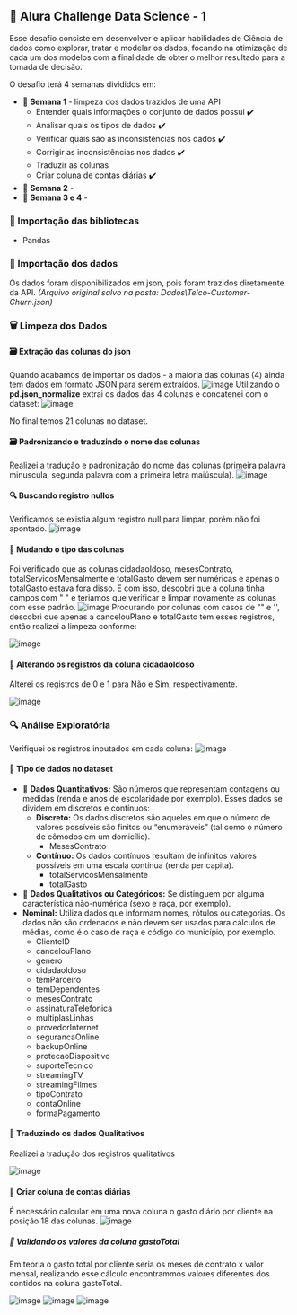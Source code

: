 ## :dna: Alura Challenge Data Science - 1
Esse desafio consiste em desenvolver e aplicar  habilidades de Ciência de dados como explorar, tratar e modelar os dados, focando na otimização de cada um dos modelos com a finalidade de obter o melhor resultado para a tomada de decisão. 

O desafio terá 4 semanas divididos em: 
* :pushpin: **Semana 1** - limpeza dos dados trazidos de uma API
    * Entender quais informações o conjunto de dados possui :heavy_check_mark:
    * Analisar quais os tipos de dados :heavy_check_mark:
    * Verificar quais são as inconsistências nos dados :heavy_check_mark:
    * Corrigir as inconsistências nos dados :heavy_check_mark:
    * Traduzir as colunas 
    * Criar coluna de contas diárias :heavy_check_mark:
* :pushpin: **Semana 2** - 
* :pushpin: **Semana 3 e 4** - 

### :bookmark: Importação das bibliotecas
* Pandas
### :bookmark: Importação dos dados 
Os dados foram disponibilizados em json, pois foram trazidos diretamente da API.
*(Arquivo original salvo na pasta: Dados\Telco-Customer-Churn.json)*
### :wastebasket:	Limpeza dos Dados
#### :card_file_box:	 Extração das colunas do json 
Quando acabamos de importar os dados - a maioria das colunas (4) ainda tem dados em formato JSON para serem extraídos.
![image](https://user-images.githubusercontent.com/61653788/167664496-b1627402-2704-4942-a23a-b018334b18c1.png)
 Utilizando o **pd.json_normalize** extrai os dados das 4 colunas e concatenei com o dataset:
![image](https://user-images.githubusercontent.com/61653788/167664992-fad8c395-af03-4327-9d87-8622eac3a776.png)
 
 No final temos 21 colunas no dataset.
#### :card_file_box:	 Padronizando e traduzindo o nome das colunas 
Realizei a tradução e padronização do nome das colunas (primeira palavra minuscula, segunda palavra com a primeira letra maiúscula).
![image](https://user-images.githubusercontent.com/61653788/167696792-521d6247-261a-49c2-9798-140d40757b22.png)
#### :mag: Buscando registro nullos
Verificamos se existia algum registro null para limpar, porém não foi apontado.
![image](https://user-images.githubusercontent.com/61653788/167697572-c13ce07c-0024-4433-9877-477530734e32.png)
#### :round_pushpin:	 Mudando o tipo das colunas
Foi verificado que as colunas cidadaoIdoso, mesesContrato, totalServicosMensalmente e totalGasto devem ser numéricas e apenas o totalGasto estava fora disso. 
E com isso, descobri que a coluna tinha campos com " " e teriamos que verificar e limpar novamente as colunas com esse padrão.
![image](https://user-images.githubusercontent.com/61653788/167698418-cdc35cbb-d782-4c16-90f8-f5f9ae136848.png)
Procurando por colunas com casos de "" e '', descobri que apenas a cancelouPlano e totalGasto tem esses registros, então realizei a limpeza conforme:

![image](https://user-images.githubusercontent.com/61653788/167699704-193f209c-d03c-49d1-ba62-429a5f802795.png)
#### :round_pushpin:	 Alterando os registros da coluna cidadaoIdoso
Alterei os registros de 0 e 1 para Não e Sim, respectivamente.

![image](https://user-images.githubusercontent.com/61653788/167908855-79599fc0-112c-463a-82cb-1fd057805ffa.png)
### :mag:	Análise Exploratória
Verifiquei os registros inputados em cada coluna:
![image](https://user-images.githubusercontent.com/61653788/167702535-c2395fee-c106-4997-8560-d8c9cb5df24a.png)
#### :round_pushpin:	 Tipo de dados no dataset
* :round_pushpin:	 **Dados Quantitativos:**
  São números que representam contagens ou medidas (renda e anos de escolaridade,por exemplo). 
  Esses dados se dividem em discretos e contínuos:
  * **Discreto:**
    Os dados discretos são aqueles em que o número de valores possíveis são finitos ou “enumeráveis” (tal como o número de cômodos em um domicílio).
    * MesesContrato
  * **Contínuo:**
    Os dados contínuos resultam de infinitos valores possíveis em uma escala contínua (renda per capita).
    * totalServicosMensalmente 
    * totalGasto 
 * :round_pushpin:	 **Dados Qualitativos ou Categóricos:**
  Se distinguem por alguma característica não-numérica (sexo e raça, por exemplo).
  * **Nominal:**
    Utiliza dados que informam nomes, rótulos ou categorias. Os dados não são ordenados e não devem ser usados para cálculos de médias, como é o caso de raça e código do município, por exemplo.
    * ClienteID
    * cancelouPlano
    * genero 
    * cidadaoIdoso 
    * temParceiro 
    * temDependentes 
    * mesesContrato
    * assinaturaTelefonica 
    * multiplasLinhas 
    * provedorInternet 
    * segurancaOnline 
    * backupOnline 
    * protecaoDispositivo 
    * suporteTecnico 
    * streamingTV 
    * streamingFilmes 
    * tipoContrato 
    * contaOnline
    * formaPagamento  
         
#### :round_pushpin: Traduzindo os dados Qualitativos
Realizei a tradução dos registros qualitativos

![image](https://user-images.githubusercontent.com/61653788/167909527-f2ef2a39-f365-4157-a35b-0616ef5648d1.png)

#### :round_pushpin: Criar coluna de contas diárias
É necessário calcular em uma nova coluna o gasto diário por cliente na posição 18 das colunas.
![image](https://user-images.githubusercontent.com/61653788/167713855-f4a838b9-324f-4b5c-83b8-e64f8e1885ed.png)
##### :round_pushpin: Validando os valores da coluna gastoTotal
Em teoria o gasto total por cliente seria os meses de contrato x valor mensal, realizando esse cálculo encontrammos valores diferentes dos contidos na coluna gastoTotal.

![image](https://user-images.githubusercontent.com/61653788/167714194-11e13526-c2cc-4ff8-929a-b6a3301041ff.png)
![image](https://user-images.githubusercontent.com/61653788/167714239-5888ef54-4e19-46f3-bd24-b0da67de0ea1.png)
![image](https://user-images.githubusercontent.com/61653788/167714789-d3ecfa33-2d72-42b6-b0db-4c428b9ecae8.png)



